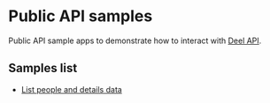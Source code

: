 # Public API samples
Public API sample apps to demonstrate how to interact with [Deel API](https://developer.deel.com/docs/welcome).


## Samples list
  - [List people and details data](samples/list-people/README.md)
